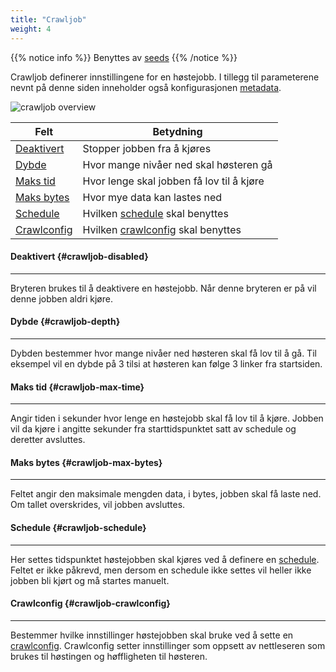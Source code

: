```yaml
---
title: "Crawljob"
weight: 4
---
```


{{% notice info %}}
Benyttes av [seeds](../entities-and-seeds#seed)
{{% /notice %}}


Crawljob definerer innstillingene for en høstejobb. I tillegg til parameterene nevnt på denne siden 
inneholder også konfigurasjonen [metadata](../#veidemann-meta).

![crawljob overview](/veidemann/docs/img/crawljob/veidemann_dashboard_crawljob_overview.png)  


Felt                                | Betydning
------------------------------------|------------------------------------------
[Deaktivert](#crawljob-disabled)    | Stopper jobben fra å kjøres
[Dybde](#crawljob-depth)            | Hvor mange nivåer ned skal høsteren gå
[Maks tid](#crawljob-max-time)      | Hvor lenge skal jobben få lov til å kjøre
[Maks bytes](#crawljob-max-bytes)   | Hvor mye data kan lastes ned
[Schedule](#crawljob-schedule)      | Hvilken [schedule](../schedule) skal benyttes
[Crawlconfig](#crawljob-crawlconfig)| Hvilken [crawlconfig](../crawlconfig) skal benyttes  


#### Deaktivert {#crawljob-disabled}
--------------------------------------
Bryteren brukes til å deaktivere en høstejobb. Når denne bryteren er på vil denne jobben aldri kjøre.

#### Dybde {#crawljob-depth}
----------------------------
Dybden bestemmer hvor mange nivåer ned høsteren skal få lov til å gå. Til eksempel vil en dybde på 3 tilsi at høsteren
kan følge 3 linker fra startsiden.

#### Maks tid {#crawljob-max-time}
----------------------------------  
Angir tiden i sekunder hvor lenge en høstejobb skal få lov til å kjøre.
Jobben vil da kjøre i angitte sekunder fra starttidspunktet satt av schedule og deretter avsluttes.

#### Maks bytes {#crawljob-max-bytes}
-------------------------------------  
Feltet angir den maksimale mengden data, i bytes, jobben skal få laste ned. Om tallet overskrides, vil jobben avsluttes. 


#### Schedule {#crawljob-schedule}
----------------------------------  
Her settes tidspunktet høstejobben skal kjøres ved å definere en [schedule](../schedule).
Feltet er ikke påkrevd, men dersom en schedule ikke settes vil heller ikke jobben bli kjørt og må
startes manuelt.


#### Crawlconfig {#crawljob-crawlconfig}
----------------------------------------
Bestemmer hvilke innstillinger høstejobben skal bruke ved å sette en [crawlconfig](../crawlconfig).
Crawlconfig setter innstillinger som oppsett av nettleseren som brukes til høstingen og høffligheten til høsteren.
